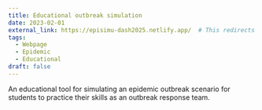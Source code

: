 ```yaml
---
title: Educational outbreak simulation
date: 2023-02-01
external_link: https://episimu-dash2025.netlify.app/  # This redirects to an external page instead of building a webpage for this
tags:
  - Webpage
  - Epidemic
  - Educational
draft: false
---
```


An educational tool for simulating an epidemic outbreak scenario for students to practice their skills as an outbreak response team.

